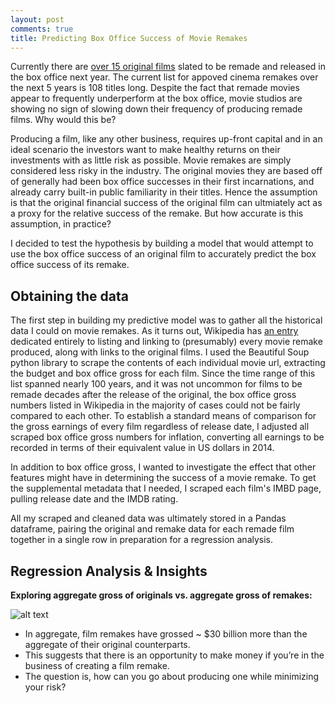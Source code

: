 ```yaml
---
layout: post
comments: true
title: Predicting Box Office Success of Movie Remakes
---
```



Currently there are [over 15 original films](http://www.imdb.com/list/ls052091214/?start=1&view=detail&sort=release_date_us:desc&defaults=1&scb=0.48789280536584556) slated to be remade and released in the box office next year.  The current list for appoved cinema remakes over the next 5 years is 108 titles long. Despite the fact that remade movies appear to frequently underperform at the box office, movie studios are showing no sign of slowing down their frequency of producing remade films. Why would this be?  

Producing a film, like any other business, requires up-front capital and in an ideal scenario the investors want to make healthy returns on their investments with as little risk as possible. Movie remakes are simply considered less risky in the industry. The original movies they are based off of generally had been box office successes in their first incarnations, and already carry built-in public familiarity in their titles. Hence the assumption is that the original financial success of the original film can ultmiately act as a proxy for the relative success of the remake. But how accurate is this assumption, in practice?  

I decided to test the hypothesis by building a model that would attempt to use the box office success of an original film to accurately predict the box office success of its remake.  

## Obtaining the data

The first step in building my predictive model was to gather all the historical data I could on movie remakes.  As it turns out, Wikipedia has [an entry](http://en.wikipedia.org/wiki/List_of_film_remakes) dedicated entirely to listing and linking to (presumably) every movie remake produced, along with links to the original films.  I used the Beautiful Soup python library to scrape the contents of each individual movie url, extracting the budget and box office gross for each film. Since the time range of this list spanned nearly 100 years, and it was not uncommon for films to be remade decades after the release of the original, the box office gross numbers listed in Wikipedia in the majority of cases could not be fairly compared to each other. To establish a standard means of comparison for the gross earnings of every film regardless of release date, I adjusted all scraped box office gross numbers for inflation, converting all earnings to be recorded in terms of their equivalent value in US dollars in 2014. 

In addition to box office gross, I wanted to investigate the effect that other features might have in determining the success of a movie remake. To get the supplemental metadata that I needed, I scraped each film's IMBD page, pulling release date and the IMDB rating. 

All my scraped and cleaned data was ultimately stored in a Pandas dataframe, pairing the original and remake data for each remade film together in a single row in preparation for a regression analysis.


## Regression Analysis & Insights

<b>Exploring aggregate gross of originals vs. aggregate gross of remakes:</b>

![alt text](https://squip.github.io/assets/movie_remakes/luther_gross_comparison.png "aggregate gross of originals vs. aggregate gross of remakes")

* In aggregate, film remakes have grossed ~ $30 billion more than the aggregate of their original counterparts.
* This suggests that there is an opportunity to make money if you’re in the business of creating a film remake.
* The question is, how can you go about producing one while minimizing your risk?











